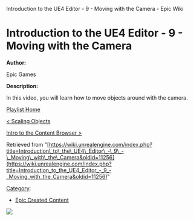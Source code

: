 Introduction to the UE4 Editor - 9 - Moving with the Camera - Epic Wiki                    

Introduction to the UE4 Editor - 9 - Moving with the Camera
===========================================================

  

**Author:**

Epic Games

**Description:**

In this video, you will learn how to move objects around with the camera.

  

[Playlist Home](/Category:Epic_Video_Playlists "Category:Epic Video Playlists")

[< Scaling Objects](/Introduction_to_the_UE4_Editor_-_8_-_Scaling_Objects "Introduction to the UE4 Editor - 8 - Scaling Objects")

[Intro to the Content Browser >](/Introduction_to_the_UE4_Editor_-_10_-_Intro_to_the_Content_Browser "Introduction to the UE4 Editor - 10 - Intro to the Content Browser")

Retrieved from "[https://wiki.unrealengine.com/index.php?title=Introduction\_to\_the\_UE4\_Editor\_-\_9\_-\_Moving\_with\_the\_Camera&oldid=11256](https://wiki.unrealengine.com/index.php?title=Introduction_to_the_UE4_Editor_-_9_-_Moving_with_the_Camera&oldid=11256)"

[Category](/Special:Categories "Special:Categories"):

*   [Epic Created Content](/Category:Epic_Created_Content "Category:Epic Created Content")

  ![](https://tracking.unrealengine.com/track.png)